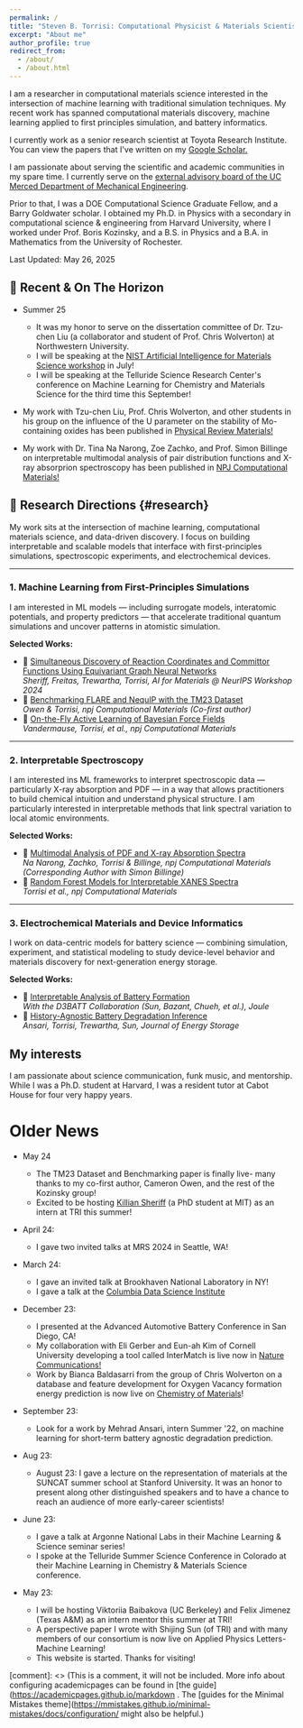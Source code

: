 ```yaml
---
permalink: /
title: "Steven B. Torrisi: Computational Physicist & Materials Scientist"
excerpt: "About me"
author_profile: true
redirect_from: 
  - /about/
  - /about.html
---
```


I am a researcher in computational materials science interested in the intersection of machine learning with traditional simulation techniques.
My recent work has spanned computational materials discovery, machine learning applied to first principles simulation, and battery informatics.

I currently work as a senior research scientist at Toyota Research Institute. You can view the papers that I've written on my [Google Scholar.](https://scholar.google.com/citations?hl=en&user=a8UA3n8AAAAJ)

I am passionate about serving the scientific and academic communities in my spare time. I currently serve on the [external advisory board of the UC Merced Department of Mechanical Engineering](https://me.ucmerced.edu/advisory-board).


Prior to that, I was a DOE Computational Science Graduate Fellow, and a Barry Goldwater scholar. I obtained my Ph.D. in Physics with a secondary in computational science & engineering from Harvard University, where I worked under Prof. Boris Kozinsky, and a B.S. in Physics and a B.A. in Mathematics from the University of Rochester.


Last Updated: May 26, 2025


📢 Recent & On The Horizon
------
- Summer 25
  - It was my honor to serve on the dissertation committee of Dr. Tzu-chen Liu (a collaborator and student of Prof. Chris Wolverton) at Northwestern University.
  - I will be speaking at the [NIST Artificial Intelligence for Materials Science workshop](https://www.google.com/url?sa=t&source=web&rct=j&opi=89978449&url=https://www.nist.gov/news-events/events/2025/07/artificial-intelligence-materials-science-aims-workshop&ved=2ahUKEwjm44mJ6MGNAxVal-4BHa1iL4MQFnoECCEQAQ&usg=AOvVaw1mMMTMWP6UPOdiyBJsn8vV) in July!
  -  I will be speaking at the Telluride Science Research Center's conference on Machine Learning for Chemistry and Materials Science for the third time this September!

- My work with Tzu-chen Liu, Prof. Chris Wolverton, and other students in his group on the influence of the U parameter on the stability of Mo-containing oxides has been published in [Physical Review Materials!](https://journals.aps.org/prmaterials/abstract/10.1103/PhysRevMaterials.9.055402)
- My work with Dr. Tina Na Narong, Zoe Zachko, and Prof. Simon Billinge on interpretable multimodal analysis of pair distribution functions and X-ray absorprion spectroscopy has been published in [NPJ Computational Materials!](https://www.nature.com/articles/s41524-025-01589-3)




## 🧪 Research Directions {#research}

My work sits at the intersection of machine learning, computational materials science, and data-driven discovery. I focus on building interpretable and scalable models that interface with first-principles simulations, spectroscopic experiments, and electrochemical devices.

---

### 1. Machine Learning from First-Principles Simulations

I am interested in ML models — including surrogate models, interatomic potentials, and property predictors — that accelerate traditional quantum simulations and uncover patterns in atomistic simulation.

**Selected Works:**
- 📄 [Simultaneous Discovery of Reaction Coordinates and Committor Functions Using Equivariant Graph Neural Networks](https://www.researchgate.net/profile/Killian-Sheriff/publication/385710815_Simultaneous_Discovery_of_Reaction_Coordinates_and_Committor_Functions_Using_Equivariant_Graph_Neural_Networks/links/67320fca68de5e5a30737b50/Simultaneous-Discovery-of-Reaction-Coordinates-and-Committor-Functions-Using-Equivariant-Graph-Neural-Networks.pdf)  
  *Sheriff, Freitas, Trewartha, Torrisi, AI for Materials @ NeurIPS Workshop 2024*
- 📄 [Benchmarking FLARE and NequIP with the TM23 Dataset](https://www.nature.com/articles/s41524-024-01264-z)  
  *Owen & Torrisi, npj Computational Materials (Co-first author)*
- 📄 [On-the-Fly Active Learning of Bayesian Force Fields](https://www.nature.com/articles/s41524-020-0283-z)  
  *Vandermause, Torrisi, et al., npj Computational Materials*

---

### 2. Interpretable Spectroscopy

I am interested ins ML frameworks to interpret spectroscopic data — particularly X-ray absorption and PDF — in a way that allows practitioners to build chemical intuition and understand physical structure. I am particularly interested in interpretable methods that link spectral variation to local atomic environments.

**Selected Works:**
- 📄 [Multimodal Analysis of PDF and X-ray Absorption Spectra](https://www.nature.com/articles/s41524-025-01589-3)  
  *Na Narong, Zachko, Torrisi & Billinge, npj Computational Materials (Corresponding Author with Simon Billinge)*
- 📄 [Random Forest Models for Interpretable XANES Spectra](https://www.nature.com/articles/s41524-020-00376-6)  
  *Torrisi et al., npj Computational Materials*

---

### 3. Electrochemical Materials and Device Informatics

I work on data-centric models for battery science — combining simulation, experiment, and statistical modeling to study device-level behavior and materials discovery for next-generation energy storage.

**Selected Works:**
- 📄 [Interpretable Analysis of Battery Formation](https://www.cell.com/joule/abstract/S2542-4351(24)00353-2?__cf_chl_tk=3ipJBoh4IH4KGjMpuaKZ4qfBStVw6d36Kg52N6mmZGI-1748287168-1.0.1.1-kovUBpZ2r_gvoiRUcJJtKcz31DXp14ItE3qcihE7MUg)  
  *With the D3BATT Collaboration (Sun, Bazant, Chueh, et al.), Joule*
- 📄 [History-Agnostic Battery Degradation Inference](https://www.sciencedirect.com/science/article/abs/pii/S2352152X23036782)  
  *Ansari, Torrisi, Trewartha, Sun, Journal of Energy Storage*



My interests
------
I am passionate about science communication, funk music, and mentorship. While I was a Ph.D. student at Harvard, I was a resident tutor at Cabot House for four very happy years.


Older News
======

- May 24
  - The TM23 Dataset and Benchmarking paper is finally live- many thanks to my co-first author, Cameron Owen, and the rest of the Kozinsky group!
  - Excited to be hosting [Killian Sheriff](https://www.linkedin.com/feed/update/urn:li:activity:7199771218244190208?updateEntityUrn=urn%3Ali%3Afs_feedUpdate%3A%28V2%2Curn%3Ali%3Aactivity%3A7199771218244190208%29) (a PhD student at MIT) as an intern at TRI this summer!
- April 24:
  -  I gave two invited talks at MRS 2024 in Seattle, WA!

- March 24:
  - I gave an invited talk at Brookhaven National Laboratory in NY!
  - I gave a talk at the [Columbia Data Science Institute](https://datascience.columbia.edu/event/special-seminar-steven-torrisi-toyota-research-institute/)

- December 23:
  - I presented at the Advanced Automotive Battery Conference in San Diego, CA!
  - My collaboration with Eli Gerber and Eun-ah Kim of Cornell University developing a tool called InterMatch is live now in [Nature Communications!](https://rdcu.be/duGgo)
  - Work by Bianca Baldasarri from the group of Chris Wolverton on a database and feature development for Oxygen Vacancy formation energy prediction is now live on [Chemistry of Materials](https://pubs.acs.org/doi/abs/10.1021/acs.chemmater.3c02251)!
- September 23: 
    - Look for a work by Mehrad Ansari, intern Summer '22, on machine learning for short-term battery agnostic degradation prediction.
- Aug 23:
    - August 23: I gave a lecture on the representation of materials at the SUNCAT summer school at Stanford University. It was an honor to present along other distinguished speakers and to have a chance to reach an audience of more early-career scientists!
- June 23:
    - I gave a talk at Argonne National Labs in their Machine Learning & Science seminar series!
    - I spoke at the Telluride Summer Science Conference in Colorado at their Machine Learning in Chemistry & Materials Science conference.

- May 23: 
  - I will be hosting Viktoriia Baibakova (UC Berkeley) and Felix Jimenez (Texas A&M) as an intern mentor this summer at TRI!
  - A perspective paper I wrote with Shijing Sun (of TRI) and with many members of our consortium is now live on Applied Physics Letters- Machine Learning!
  - This website is started. Thanks for visiting!



[comment]: <> (This is a comment, it will not be included. More info about configuring academicpages can be found in [the guide](https://academicpages.github.io/markdown . The [guides for the Minimal Mistakes theme](https://mmistakes.github.io/minimal-mistakes/docs/configuration/ might also be helpful.)
